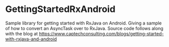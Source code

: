 # GettingStartedRxAndroid

Sample library for getting started with RxJava on Android.  Giving a sample of how to convert an AsyncTask over to RxJava.
Source code follows along with the blog at https://www.captechconsulting.com/blogs/getting-started-with-rxjava-and-android
